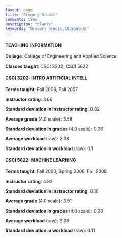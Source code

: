 ```yaml
---
layout: page
title: "Gregory Grudic" 
comments: true
description: "blanks"
keywords: "Gregory Grudic,CU,Boulder"
---
```

<head>
<script src="https://ajax.googleapis.com/ajax/libs/jquery/2.1.3/jquery.min.js"></script>
<script src="https://dl.dropboxusercontent.com/s/pc42nxpaw1ea4o9/highcharts.js?dl=0"></script>
<!-- <script src="../assets/js/highcharts.js"></script> -->
<style type="text/css">@font-face {
	font-family: "Bebas Neue";
	src: url(https://www.filehosting.org/file/details/544349/BebasNeue Regular.otf) format("opentype");
	}
	h1.Bebas { 
		font-family: "Bebas Neue", Verdana, Tahoma;
	}
</style>
</head>
	   
#### TEACHING INFORMATION

**College**: College of Engineering and Applied Science

**Classes taught**: CSCI 3202, CSCI 5622

#### CSCI 3202: INTRO ARTIFICIAL INTELL

**Terms taught**: Fall 2006, Fall 2007

**Instructor rating**: 3.66

**Standard deviation in instructor rating**: 0.82

**Average grade** (4.0 scale): 3.58

**Standard deviation in grades** (4.0 scale): 0.06

**Average workload** (raw): 2.38

**Standard deviation in workload** (raw): 0.1

#### CSCI 5622: MACHINE LEARNING

**Terms taught**: Fall 2006, Spring 2008, Fall 2008

**Instructor rating**: 4.92

**Standard deviation in instructor rating**: 0.16

**Average grade** (4.0 scale): 3.91

**Standard deviation in grades** (4.0 scale): 0.06

**Average workload** (raw): 3.06

**Standard deviation in workload** (raw): 0.11

